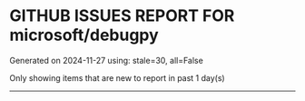 
# GITHUB ISSUES REPORT FOR microsoft/debugpy


Generated on 2024-11-27 using: stale=30, all=False


Only showing items that are new to report in past 1 day(s)


---




















